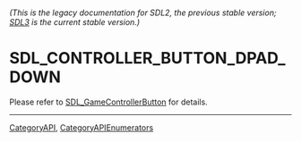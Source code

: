 ###### (This is the legacy documentation for SDL2, the previous stable version; [SDL3](https://wiki.libsdl.org/SDL3/) is the current stable version.)
# SDL_CONTROLLER_BUTTON_DPAD_DOWN

Please refer to [SDL_GameControllerButton](SDL_GameControllerButton) for details.

----
[CategoryAPI](CategoryAPI), [CategoryAPIEnumerators](CategoryAPIEnumerators)

